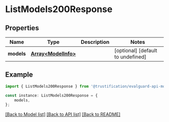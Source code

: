 # ListModels200Response


## Properties

Name | Type | Description | Notes
------------ | ------------- | ------------- | -------------
**models** | [**Array&lt;ModelInfo&gt;**](ModelInfo.md) |  | [optional] [default to undefined]

## Example

```typescript
import { ListModels200Response } from '@trustification/evalguard-api-model';

const instance: ListModels200Response = {
    models,
};
```

[[Back to Model list]](../README.md#documentation-for-models) [[Back to API list]](../README.md#documentation-for-api-endpoints) [[Back to README]](../README.md)
